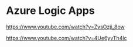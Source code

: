 # Azure Logic Apps

https://www.youtube.com/watch?v=ZvsOzji_8ow

https://www.youtube.com/watch?v=4Ue6yvTh4lc
